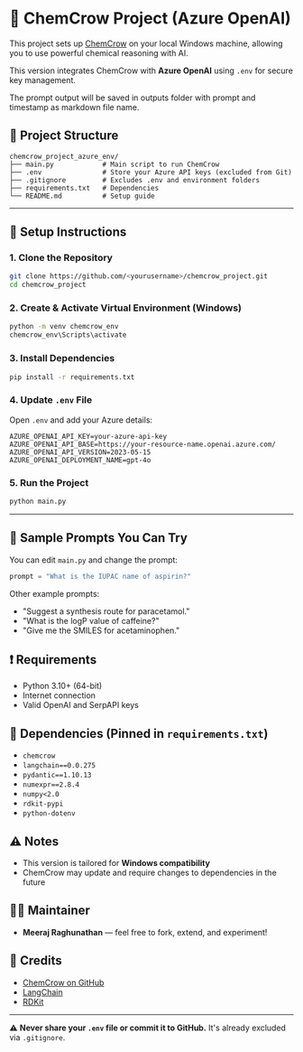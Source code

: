 # 🧪 ChemCrow Project (Azure OpenAI)

This project sets up [ChemCrow](https://github.com/ur-whitelab/chemcrow) on your local Windows machine, allowing you to use powerful chemical reasoning with AI.

This version integrates ChemCrow with **Azure OpenAI** using `.env` for secure key management.

The prompt output will be saved in outputs folder with prompt and timestamp as markdown file name.

## 📁 Project Structure

```
chemcrow_project_azure_env/
├── main.py            # Main script to run ChemCrow
├── .env               # Store your Azure API keys (excluded from Git)
├── .gitignore         # Excludes .env and environment folders
├── requirements.txt   # Dependencies
└── README.md          # Setup guide
```

---

## 🚀 Setup Instructions

### 1. Clone the Repository

```bash
git clone https://github.com/<yourusername>/chemcrow_project.git
cd chemcrow_project
```

### 2. Create & Activate Virtual Environment (Windows)

```bash
python -m venv chemcrow_env
chemcrow_env\Scripts\activate
```

### 3. Install Dependencies

```bash
pip install -r requirements.txt
```

### 4. Update `.env` File

Open `.env` and add your Azure details:

```
AZURE_OPENAI_API_KEY=your-azure-api-key
AZURE_OPENAI_API_BASE=https://your-resource-name.openai.azure.com/
AZURE_OPENAI_API_VERSION=2023-05-15
AZURE_OPENAI_DEPLOYMENT_NAME=gpt-4o
```

### 5. Run the Project

```bash
python main.py
```

---

## 🧪 Sample Prompts You Can Try

You can edit `main.py` and change the prompt:

```python
prompt = "What is the IUPAC name of aspirin?"
```

Other example prompts:
- "Suggest a synthesis route for paracetamol."
- "What is the logP value of caffeine?"
- "Give me the SMILES for acetaminophen."

## ❗ Requirements

- Python 3.10+ (64-bit)
- Internet connection
- Valid OpenAI and SerpAPI keys

## 📌 Dependencies (Pinned in `requirements.txt`)

- `chemcrow`
- `langchain==0.0.275`
- `pydantic==1.10.13`
- `numexpr==2.8.4`
- `numpy<2.0`
- `rdkit-pypi`
- `python-dotenv`

## ⚠️ Notes

- This version is tailored for **Windows compatibility**
- ChemCrow may update and require changes to dependencies in the future

## 🧑‍💻 Maintainer

- **Meeraj Raghunathan** — feel free to fork, extend, and experiment!

## 🧬 Credits

- [ChemCrow on GitHub](https://github.com/ur-whitelab/chemcrow)
- [LangChain](https://github.com/langchain-ai/langchain)
- [RDKit](https://www.rdkit.org/)

---

⚠️ **Never share your `.env` file or commit it to GitHub.** It's already excluded via `.gitignore`.
